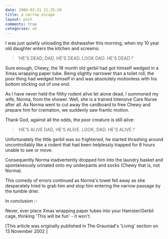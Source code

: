 ```yaml
---
date: 2006-03-21 21:25:29
title: a narrow escape
layout: post
comments: true
categories: uk
---
```

I was just quietly unloading the dishwasher this morning, when my 10
year old daughter enters the kitchen and screams:

> 'HE'S DEAD, DAD, HE'S DEAD. LOOK DAD. HE'S DEAD !'

Sure enough, Chewy, the 18 month old gerbil had got himself wedged in a
Xmas wrapping paper tube. Being slightly narrower than a toilet roll,
the poor thing had wedged himself in and was absolutely motionless with
his bottom sticking out of one end.

As I have never held the filthy rodent alive let alone dead, I summoned
my wife, Norma, from the shower. Well, she is a trained Intensive Care
Nurse after all. As Norma went to cut away the cardboard to free Chewy
and prepare him for cremation, we suddenly saw frantic motion.

Thank God, against all the odds, the poor creature is still alive:

> 'HE'S ALIVE DAD, HE'S ALIVE. LOOK, DAD. HE'S ALIVE !'

Unfortunately the little gerbil was so frightened, he started thrashing
around uncontrollably like a rodent that had been helplessly trapped for
8 hours unable to see or move.

Consequently Norma inadvertently dropped him into the laundry basket and
spontaneously urinated onto my underpants and socks (Chewy that is, not
Norma).

This comedy of errors continued as Norma's towel fell away as she
desperately tried to grab him and stop him entering the narrow passage
by the tumble drier.

In conclusion :-

Never, ever place Xmas wrapping paper tubes into your Hamster/Gerbil
cage, thinking 'This will be fun' - it won't.

[This article was originally published in The Grauniad's 'Living'
section on 13 November 2002 ]
